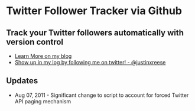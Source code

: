 # Twitter Follower Tracker via Github

## Track your Twitter followers automatically with version control
- [Learn More on my blog](http://dashdingo.org/post/8503788176/track-twitter-followers-with-github)
- [Show up in my log by following me on twitter! - @justinxreese](http://twitter.com/justinxreese)

## Updates
- Aug 07, 2011 - Significant change to script to account for forced Twitter API paging mechanism
